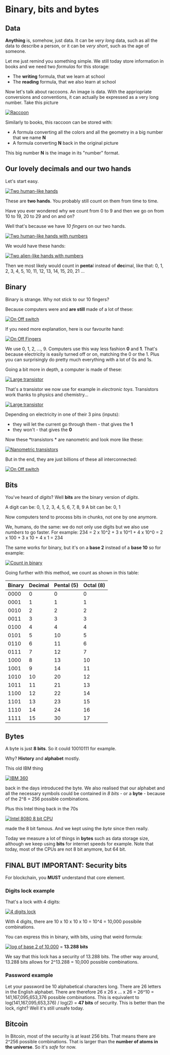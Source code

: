 # Binary, bits and bytes

## Data
**Anything** is, somehow, just data. It can be *very long* data, such as all the data to describe a person, or it can be *very short*, such as the age of someone.

Let me just remind you something simple. We still today store information in books and we need two *formulas* for this storage:
- The **writing** formula, that we learn at school
- The **reading** formula, that we also learn at school

Now let's talk about raccoons. An image is data. With the appriopriate conversions and conventions, it can actually be expressed as a very long number.
Take this picture

[![Raccoon](images/raccoon.png)]()

Similarly to books, this raccoon can be stored with:
- A formula converting all the colors and all the geometry in a big number that we name **N**
- A formula converting **N** back in the original picture

This big number **N** is the image in its "number" format.

## Our lovely decimals and our two hands
Let's start easy.

[![Two human-like hands](images/hands.png)]()

These are **two hands**. You probably still count on them from time to time.

Have you ever wondered why we count from 0 to 9 and then we go on from 10 to 19, 20 to 29 and on and on?

Well that's because we have *10 fingers* on our two hands.

[![Two human-like hands with numbers](images/hands_numbers.png)]()

We would have these hands:

[![Two alien-like hands with numbers](images/hands_alien.png)]()

Then we most likely would count in **penta**l instead of **dec**imal, like that:
0, 1, 2, 3, 4, 5, 10, 11, 12, 13, 14, 15, 20, 21 ...

## Binary
Binary is strange. Why not stick to our 10 fingers?

Because computers were and **are still** made of a lot of these:

[![On Off switch](images/switch.png)]()

If you need more explanation, here is our favourite hand:

[![On Off Fingers](images/2fingers.png)]()

We use 0, 1, 2, ..., 9. Computers use this way less fashion **0** and **1**.
That's because electricity is easily turned off or on, matching the 0 or the 1.
Plus you can surprisingly do pretty much everything with a lot of 0s and 1s.

Going a bit more in depth, a computer is made of these:

[![Large transistor](images/transistor_large.png)]()

That's a transistor we now use for example in *electronic toys*. 
Transistors work thanks to physics and chemistry...

[![Large transistor](images/transistor_scheme.png)]()

Depending on electricity in one of their 3 pins (inputs):
- they will let the current go through them - that gives the **1**
- they won't - that gives the **0**

Now these *transistors * are nanometric and look more like these:

[![Nanometric transistors](images/transistor_nanometric.png)]()

But in the end, they are just billions of these all interconnected:

[![On Off switch](images/switch.png)]()

## Bits
You've heard of *digits*?
Well **bits** are the binary version of *digits*.

A digit can be: 0, 1, 2, 3, 4, 5, 6, 7, 8, 9
A bit can be: 0, 1

Now computers tend to process bits in chunks, not one by one anymore.

We, humans, do the same: we do not only use digits but we also use *numbers* to go faster.
For example: 234 = 2 x 10^2 + 3 x 10^1 + 4 x 10^0 = 2 x 100 + 3 x 10 + 4 x 1 = 234

The same works for binary, but it's on a **base 2** instead of a **base 10** so for example:

[![Count in binary](images/binary_count.png)]()

Going further with this method, we count as shown in this table:

| Binary | Decimal | Pental (5) | Octal (8) |
| ------ | ------- | ---------- | --------- |
| 0000   | 0       | 0          | 0         |
| 0001   | 1       | 1          | 1         |
| 0010   | 2       | 2          | 2         |
| 0011   | 3       | 3          | 3         |
| 0100   | 4       | 4          | 4         |
| 0101   | 5       | 10         | 5         |
| 0110   | 6       | 11         | 6         |
| 0111   | 7       | 12         | 7         |
| 1000   | 8       | 13         | 10        |
| 1001   | 9       | 14         | 11        |
| 1010   | 10      | 20         | 12        |
| 1011   | 11      | 21         | 13        |
| 1100   | 12      | 22         | 14        |
| 1101   | 13      | 23         | 15        |
| 1110   | 14      | 24         | 16        |
| 1111   | 15      | 30         | 17        |

## Bytes
A byte is just **8 bits**. So it could 10010111 for example.

Why? **History** and **alphabet** mostly.

This old IBM thing

[![IBM 360](images/ibm360.png)]()

back in the days introduced the byte. 
We also realised that our alphabet and all the necessary symbols could be contained in *8 bits* - or a **byte** - because of the 2^8 = 256 possible combinations.

Plus this Intel thing back in the 70s

[![Intel 8080 8 bit CPU](images/intel8080.png)]()

made the 8 bit famous. And we kept using the *byte* since then really.

Today we measure a lot of things in **bytes** such as data storage size, although we keep using **bits** for internet speeds for example.
Note that today, most of the CPUs are not 8 bit anymore, but 64 bit.


## FINAL BUT IMPORTANT: Security bits
For blockchain, you **MUST** understand that core element.

### Digits lock example
That's a lock with 4 digits:

[![4 digits lock](images/lock_digits.png)]()

With 4 digits, there are 10 x 10 x 10 x 10 = 10^4 = 10,000 possibile combinations. 

You can express this in binary, with bits, using that weird formula:

[![log of base 2 of 10,000](images/maths1.png)]() = **13.288 bits**

We say that this lock has a security of 13.288 bits.
The other way around, 13.288 bits allows for 2^13.288 = 10,000 possible combinations.

### Password example
Let your password be 10 alphabetical characters long.
There are 26 letters in the English alphabet. 
There are therefore 26 x 26 x ... x 26 = 26^10 = 141,167,095,653,376 possible combinations.
This is equivalent to log(141,167,095,653,376) / log(2) = **47 bits** of security.
This is better than the lock, right? Well it's still unsafe today. 

## Bitcoin
In Bitcoin, most of the security is at least 256 bits. That means there are 2^256 possible combinations.
That is larger than the **number of atoms in the universe**. So it's *safe* for now.